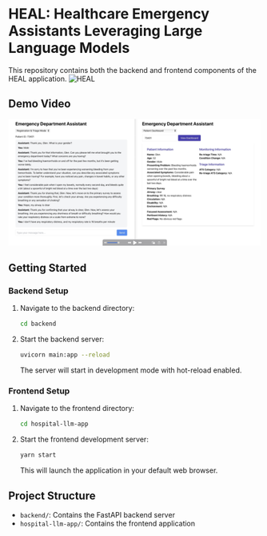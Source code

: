 # HEAL: Healthcare Emergency Assistants Leveraging Large Language Models

This repository contains both the backend and frontend components of the HEAL application.
![HEAL](./HEAL%20Process.png)

## Demo Video
[![HEAL Demo](demo_cover.jpeg)](https://youtu.be/qFew6FUd1gU)

## Getting Started

### Backend Setup
1. Navigate to the backend directory:
   ```bash
   cd backend
   ```

2. Start the backend server:
   ```bash
   uvicorn main:app --reload
   ```
   The server will start in development mode with hot-reload enabled.

### Frontend Setup
1. Navigate to the frontend directory:
   ```bash
   cd hospital-llm-app
   ```

2. Start the frontend development server:
   ```bash
   yarn start
   ```
   This will launch the application in your default web browser.

## Project Structure
- `backend/`: Contains the FastAPI backend server
- `hospital-llm-app/`: Contains the frontend application
